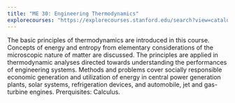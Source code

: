 ```yaml
---
title: "ME 30: Engineering Thermodynamics"
explorecourses: "https://explorecourses.stanford.edu/search?view=catalog&page=0&catalog=&academicYear=&q=me+30&collapse="
---
```

The basic principles of thermodynamics are introduced in this course. Concepts of energy and entropy from elementary considerations of the microscopic nature of matter are discussed. The principles are applied in thermodynamic analyses directed towards understanding the performances of engineering systems. Methods and problems cover socially responsible economic generation and utilization of energy in central power generation plants, solar systems, refrigeration devices, and automobile, jet and gas-turbine engines. Prerquisites: Calculus.
